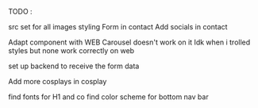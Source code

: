 TODO :

src set for all images
styling Form in contact
Add socials in contact

Adapt component with WEB
    Carousel doesn't work on it
    Idk when i trolled styles but none work correctly on web

set up backend to receive the form data

Add more cosplays in cosplay

find fonts for H1 and co
find color scheme for bottom nav bar
